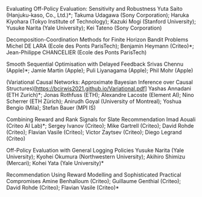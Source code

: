 Evaluating Off-Policy Evaluation: Sensitivity and Robustness Yuta Saito (Hanjuku-kaso, Co., Ltd.)*; Takuma Udagawa (Sony Corporation); Haruka Kiyohara (Tokyo Institute of Technology); Kazuki Mogi (Stanford University); Yusuke Narita (Yale University); Kei Tateno (Sony Corporation)

Decomposition-Coordination Methods for Finite Horizon Bandit Problems Michel DE LARA (Ecole des Ponts ParisTech); Benjamin Heymann (Criteo)*; Jean-Philippe CHANCELIER (Ecole des Ponts ParisTech)

Smooth Sequential Optimisation with Delayed Feedback Srivas Chennu (Apple)*; Jamie Martin (Apple); Puli Liyanagama (Apple); Phil Mohr (Apple)

(Variational Causal Networks: Approximate Bayesian Inference over Causal Structures)[https://bcirwis2021.github.io/Variational.pdf] Yashas Annadani (ETH Zurich)*; Jonas Rothfuss (ETH); Alexandre Lacoste (Element AI); Nino Scherrer (ETH Zürich); Anirudh Goyal (University of Montreal); Yoshua Bengio (Mila); Stefan Bauer (MPI IS)

Combining Reward and Rank Signals for Slate Recommendation Imad Aouali (Criteo AI Lab)*; Sergey Ivanov (Criteo); Mike Gartrell (Criteo); David Rohde (Criteo); Flavian Vasile (Criteo); Victor Zaytsev (Criteo); Diego Legrand (Criteo)

Off-Policy Evaluation with General Logging Policies Yusuke Narita (Yale University); Kyohei Okumura (Northwestern University); Akihiro Shimizu (Mercari); Kohei Yata (Yale University)*

Recommendation Using Reward Modelling and Sophisticated Practical Compromises Amine Benhalloum (Criteo); Guillaume Genthial (Criteo); David Rohde (Criteo); Flavian Vasile (Criteo)*

